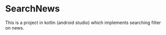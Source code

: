 # SearchNews
This is a project in kotlin (android studio) which implements searching filter on news.
